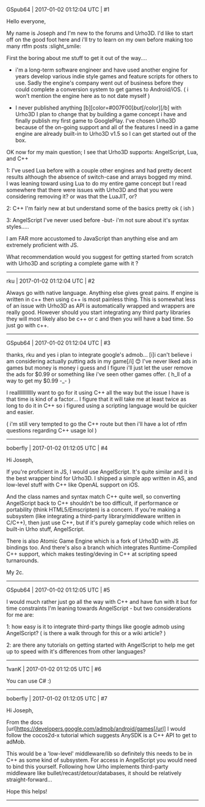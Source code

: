 GSpub64 | 2017-01-02 01:12:04 UTC | #1

Hello everyone,

My name is Joseph and I'm new to the forums and Urho3D.  I'd like to start off on the good foot here and i'll try to learn on my own before making too many rtfm posts  :slight_smile: 

First the boring about me stuff to get it out of the way....
* i'm a long-term software engineer and have used another engine for years develop various indie style games and feature scripts for others to use. Sadly the engine's company went out of business before they could complete a conversion system to get games to Android/iOS. ( i won't mention the engine here as to not date myself )

* I never published anything [b][color=#007F00]_but_[/color][/b] with Urho3D I plan to change that by building a game concept i have and finally publish my first game to GooglePlay.  I've chosen Urho3D because of the on-going support and all of the features I need in a game engine are already built-in to Urho3D v1.5 so I can get started out of the box.


OK now for my main question; I see that Urho3D supports: AngelScript, Lua, and C++

1: I've used Lua before with a couple other engines and had pretty decent results although the absence of switch-case and arrays bogged my mind.  
I was leaning toward using Lua to do my entire game concept but I read somewhere that there were issues with Urho3D and that you were considering removing it? or was that the LuaJIT, or?

2: C++ I'm fairly new at but understand some of the basics pretty ok ( ish )

3: AngelScript I've never used before -but- i'm not sure about it's syntax styles.....

I am FAR more accustomed to JavaScript than anything else and am extremely proficient with JS.

What recommendation would you suggest for getting started from scratch with Urho3D and scripting a complete game with it ?

-------------------------

rku | 2017-01-02 01:12:04 UTC | #2

Always go with native language. Anything else gives great pains. If engine is written in c++ then using c++ is most painless thing. This is somewhat less of an issue with Urho3D as API is automatically wrapped and wrappers are really good. However should you start integrating any third party libraries they will most likely also be c++ or c and then you will have a bad time. So just go with c++.

-------------------------

GSpub64 | 2017-01-02 01:12:04 UTC | #3

thanks, rku and yes i plan to integrate google's admob...  [i]i can't believe i am considering actually putting ads in my game[/i]  :blush: I've never liked ads in games but money is money i guess and I figure i'll just let the user remove the ads for $0.99 or something like i've seen other games offer.  ( h_ll of a way to get my $0.99 -_- )

I realllllllllllly want to go for it using C++ all the way but the issue I have is that time is kind of a factor...  I figure that it will take me at least twice as long to do it in C++ so i figured using a scripting language would be quicker and easier.

( i'm still very tempted to go the C++ route but then i'll have a lot of rtfm questions regarding C++ usage lol )

-------------------------

boberfly | 2017-01-02 01:12:05 UTC | #4

Hi Joseph,

If you're proficient in JS, I would use AngelScript. It's quite similar and it is the best wrapper bind for Urho3D. I shipped a simple app written in AS, and low-level stuff with C++ like OpenAL support on iOS.

And the class names and syntax match C++ quite well, so converting AngelScript back to C++ shouldn't be too difficult, if performance or portability (think HTML5/Emscripten) is a concern. If you're making a subsystem (like integrating a third-party library/middleware written in C/C++), then just use C++, but if it's purely gameplay code which relies on built-in Urho stuff, AngelScript.

There is also Atomic Game Engine which is a fork of Urho3D with JS bindings too. And there's also a branch which integrates Runtime-Compiled C++ support, which makes testing/deving in C++ at scripting speed turnarounds.

My 2c.

-------------------------

GSpub64 | 2017-01-02 01:12:05 UTC | #5

I would much rather just go all the way with C++ and have fun with it but for time constraints I'm leaning towards AngelScript - but two considerations for me are:

1:  how easy is it to integrate third-party things like google admob using AngelScript? ( is there a walk through for this or a wiki article? )

2:  are there any tutorials on getting started with AngelScript to help me get up to speed with it's differences from other languages?

-------------------------

1vanK | 2017-01-02 01:12:05 UTC | #6

You can use C# :)

-------------------------

boberfly | 2017-01-02 01:12:05 UTC | #7

Hi Joseph,

From the docs [url]https://developers.google.com/admob/android/games[/url] I would follow the cocos2d-x tutorial which suggests AnySDK is a C++ API to get to adMob.

This would be a 'low-level' middleware/lib so definitely this needs to be in C++ as some kind of subsystem. For access in AngelScript you would need to bind this yourself. Following how Urho implements third-party middleware like bullet/recast/detour/databases, it should be relatively straight-forward...

Hope this helps!

-------------------------


